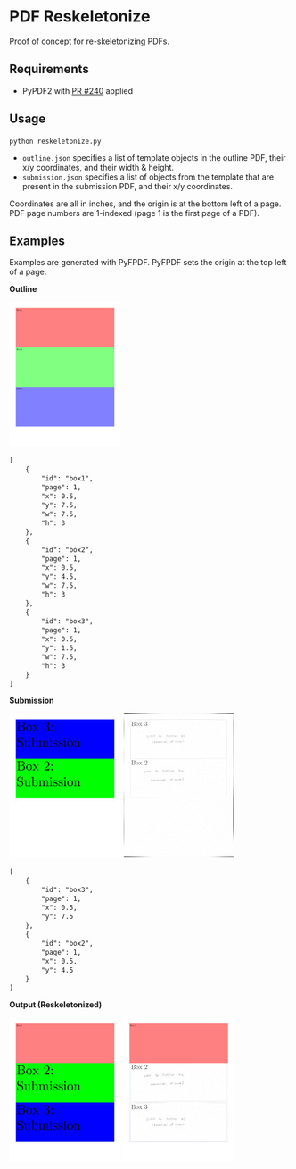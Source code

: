 # PDF Reskeletonize
Proof of concept for re-skeletonizing PDFs.

## Requirements
+ PyPDF2 with [PR #240](https://github.com/mstamy2/PyPDF2/pull/240) applied

## Usage
`python reskeletonize.py`

+ `outline.json` specifies a list of template objects in the outline PDF, their x/y coordinates, and their width & height.
+ `submission.json` specifies a list of objects from the template that are present in the submission PDF, and their x/y coordinates.

Coordinates are all in inches, and the origin is at the bottom left of a page. 
PDF page numbers are 1-indexed (page 1 is the first page of a PDF).

## Examples
Examples are generated with PyFPDF. PyFPDF sets the origin at the top left of a page.

**Outline**

![Image of Outline](https://raw.githubusercontent.com/whsu00/pdf-reskeletonize/master/examples/thumbnails/outline.jpg)
```
[
    {
        "id": "box1",
        "page": 1,
        "x": 0.5,
        "y": 7.5,
        "w": 7.5,
        "h": 3
    },
    {
        "id": "box2",
        "page": 1,
        "x": 0.5,
        "y": 4.5,
        "w": 7.5,
        "h": 3
    },
    {
        "id": "box3",
        "page": 1,
        "x": 0.5,
        "y": 1.5,
        "w": 7.5,
        "h": 3
    }
]
```

**Submission**

![Image of Submission](https://raw.githubusercontent.com/whsu00/pdf-reskeletonize/master/examples/thumbnails/submission.jpg) ![Image of Scanned Submission](https://raw.githubusercontent.com/whsu00/pdf-reskeletonize/master/examples/thumbnails/submission-print.jpg)
```
[
    {
        "id": "box3",
        "page": 1,
        "x": 0.5,
        "y": 7.5
    },
    {
        "id": "box2",
        "page": 1,
        "x": 0.5,
        "y": 4.5
    }
]
```

**Output (Reskeletonized)**

![Image of Output (Reskeletonized)](https://raw.githubusercontent.com/whsu00/pdf-reskeletonize/master/examples/thumbnails/output.jpg) ![Image of Scanned Output (Reskeletonized)](https://raw.githubusercontent.com/whsu00/pdf-reskeletonize/master/examples/thumbnails/output-print.jpg)


